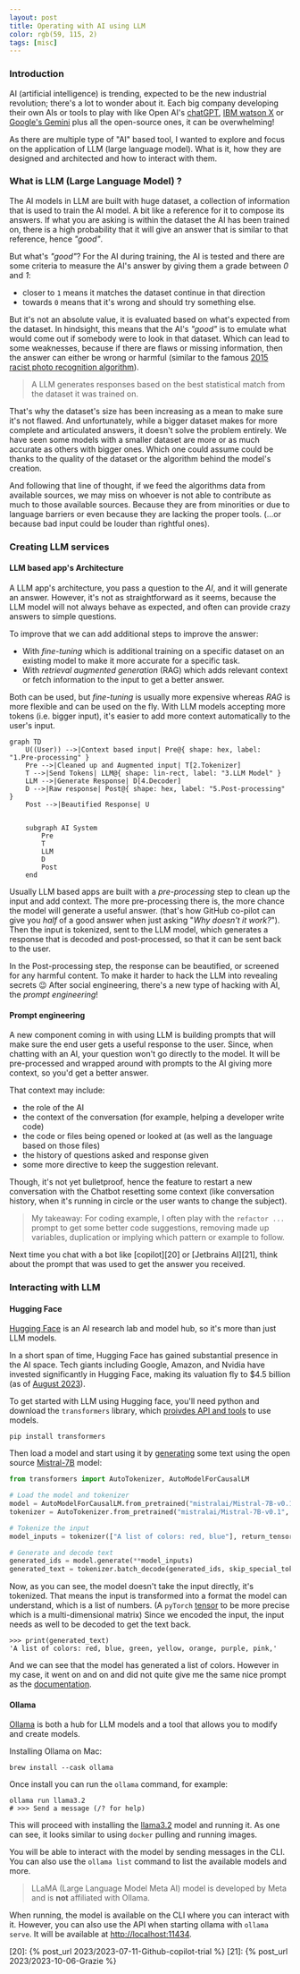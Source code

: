 ```yaml
---
layout: post
title: Operating with AI using LLM
color: rgb(59, 115, 2)
tags: [misc]
---
```


### Introduction

AI (artificial intelligence) is trending, expected to be the new industrial revolution; there's a lot to wonder about it.
Each big company developing their own AIs or tools to play with like Open AI's [chatGPT][2], [IBM watson X][3]
or [Google's Gemini][1] plus all the open-source ones, it can be overwhelming!

As there are multiple type of "AI" based tool, I wanted to explore and focus on the application of LLM (large language model).
What is it, how they are designed and architected and how to interact with them.

### What is LLM (Large Language Model) ?

The AI models in LLM are built with huge dataset, a collection of information that is used to train the AI model.
A bit like a reference for it to compose its answers. If what you are asking is within the dataset the AI has been trained
on, there is a high probability that it will give an answer that is similar to that reference, hence _"good"_.

But what's _"good"_? For the AI during training, the AI is tested and there are some criteria to measure the AI's answer
by giving them a grade between _0_ and _1_:
- closer to `1` means it matches the dataset continue in that direction
- towards `0` means that it's wrong and should try something else.

But it's not an absolute value, it is evaluated based on what's expected from the dataset. In hindsight,
this means that the AI's _"good"_ is to emulate what would come out if somebody were to look in that dataset.
Which can lead to some weaknesses, because if there are flaws or missing information, then the answer can either be wrong
or harmful (similar to the famous [2015 racist photo recognition algorithm][13]).

> A LLM generates responses based on the best statistical match from the dataset it was trained on.

That's why the dataset's size has been increasing as a mean to make sure it's not flawed. 
And unfortunately, while a bigger dataset makes for more complete and articulated answers, it doesn't solve the problem entirely.
We have seen some models with a smaller dataset are more or as much accurate as others with bigger ones. Which one could
assume could be thanks to the quality of the dataset or the algorithm behind the model's creation.

And following that line of thought, if we feed the algorithms data from available sources, 
we may miss on whoever is not able to contribute as much to those available sources. 
Because they are from minorities or due to language barriers or even because they are lacking the proper tools.
(...or because bad input could be louder than rightful ones).

### Creating LLM services

#### LLM based app's Architecture

A LLM app's architecture, you pass a question to the _AI_, and it will generate an answer.
However, it's not as straightforward as it seems, because the LLM model will not always behave as expected,
and often can provide crazy answers to simple questions.

To improve that we can add additional steps to improve the answer:
- With _fine-tuning_ which is additional training on a specific dataset on an existing model to make it more accurate for a specific task.
- With _retrieval augmented generation_ (RAG) which adds relevant context or fetch information to the input to get a better answer.

Both can be used, but _fine-tuning_ is usually more expensive whereas _RAG_ is more flexible and can be used on the fly.
With LLM models accepting more tokens (i.e. bigger input), it's easier to add more context automatically to the user's input.

```mermaid
graph TD
    U((User)) -->|Context based input| Pre@{ shape: hex, label: "1.Pre-processing" }
    Pre -->|Cleaned up and Augmented input| T[2.Tokenizer]
    T -->|Send Tokens| LLM@{ shape: lin-rect, label: "3.LLM Model" }
    LLM -->|Generate Response| D[4.Decoder]
    D -->|Raw response| Post@{ shape: hex, label: "5.Post-processing" }
    Post -->|Beautified Response| U
    

    subgraph AI System
        Pre
        T
        LLM
        D
        Post
    end
```

Usually LLM based apps are built with a _pre-processing_ step to clean up the input and add context.
The more pre-processing there is, the more chance the model will generate a useful answer.
(that's how GitHub co-pilot can give you _half_ of a good answer when just asking "_Why doesn't it work?_").
Then the input is tokenized, sent to the LLM model, which generates a response that is decoded and post-processed,
so that it can be sent back to the user.

In the Post-processing step, the response can be beautified, or screened for any harmful content. 
To make it harder to hack the LLM into revealing secrets 😉
After social engineering, there's a new type of hacking with AI, the _prompt engineering_!

#### Prompt engineering

A new component coming in with using LLM is building prompts that will make sure the end user gets a useful response to the user.
Since, when chatting with an AI, your question won't go directly to the model.
It will be pre-processed and wrapped around with prompts to the AI giving more context, so you'd get a better answer.

That context may include:
- the role of the AI
- the context of the conversation (for example, helping a developer write code)
- the code or files being opened or looked at (as well as the language based on those files)
- the history of questions asked and response given
- some more directive to keep the suggestion relevant.

Though, it's not yet bulletproof, hence the feature to restart a new conversation with the Chatbot resetting
some context (like conversation history, when it's running in circle or the user wants to change the subject).

> My takeaway: For coding example, I often play with the `refactor ...` prompt to get some better code suggestions,
removing made up variables, duplication or implying which pattern or example to follow.

Next time you chat with a bot like [copilot][20] or [Jetbrains AI][21], 
think about the prompt that was used to get the answer you received.

### Interacting with LLM

#### Hugging Face

[Hugging Face][6] is an AI research lab and model hub, so it's more than just LLM models.

In a short span of time, Hugging Face has gained substantial presence in the AI space.
Tech giants including Google, Amazon, and Nvidia have invested significantly in Hugging Face,
making its valuation fly to $4.5 billion (as of [August 2023][8]).

To get started with LLM using Hugging face, you'll need python and download the `transformers` library,
which [proivdes API and tools][5] to use models.

```shell
pip install transformers
```

Then load a model and start using it by [generating][7] some text using the open source [Mistral-7B][4] model:

```python
from transformers import AutoTokenizer, AutoModelForCausalLM

# Load the model and tokenizer
model = AutoModelForCausalLM.from_pretrained("mistralai/Mistral-7B-v0.1", device_map="auto", load_in_4bit=True)
tokenizer = AutoTokenizer.from_pretrained("mistralai/Mistral-7B-v0.1", padding_side="left")

# Tokenize the input
model_inputs = tokenizer(["A list of colors: red, blue"], return_tensors="pt").to("cuda")

# Generate and decode text
generated_ids = model.generate(**model_inputs)
generated_text = tokenizer.batch_decode(generated_ids, skip_special_tokens=True)[0]
```

Now, as you can see, the model doesn't take the input directly, it's tokenized.
That means the input is transformed into a format the model can understand, which is a list of numbers.
(A `pyTorch` [tensor][12] to be more precise which is a multi-dimensional matrix)
Since we encoded the input, the input needs as well to be decoded to get the text back.

```shell
>>> print(generated_text)
'A list of colors: red, blue, green, yellow, orange, purple, pink,'
```

And we can see that the model has generated a list of colors.
However in my case, it went on and on and did not quite give me the same nice prompt as the [documentation][7].

#### Ollama

[Ollama][9] is both a hub for LLM models and a tool that allows you to modify and create models.

Installing Ollama on Mac:

```shell
brew install --cask ollama
```

Once install you can run the `ollama` command, for example:

```shell
ollama run llama3.2
# >>> Send a message (/? for help)
```

This will proceed with installing the [llama3.2][10] model and running it.
As one can see, it looks similar to using `docker` pulling and running images.

You will be able to interact with the model by sending messages in the CLI.
You can also use the `ollama list` command to list the available models and more.

> LLaMA (Large Language Model Meta AI) model is developed by Meta and is **not** affiliated with Ollama.

When running, the model is available on the CLI where you can interact with it.
However, you can also use the API when starting ollama with `ollama serve`.
It will be available at [http://localhost:11434][11].


[1]: https://ai.google/discover/palm2/
[2]: https://openai.com/blog/chatgpt
[3]: https://www.ibm.com/watsonx
[4]: https://mistral.ai/news/announcing-mistral-7b/
[5]: https://huggingface.co/docs/transformers/index
[6]: https://huggingface.co/
[7]: https://huggingface.co/docs/transformers/llm_tutorial
[8]: https://www.reuters.com/technology/ai-startup-hugging-face-valued-45-bln-latest-round-funding-2023-08-24/
[9]: https://ollama.com/
[10]: https://ollama.com/library/llama3.2
[11]: https://github.com/ollama/ollama/blob/9d71bcc3e2a97c8e62d758450f43aa212346410e/docs/api.md
[12]: https://pytorch.org/docs/stable/tensors.html
[13]: https://www.theverge.com/2018/1/12/16882408/google-racist-gorillas-photo-recognition-algorithm-ai
[20]: {% post_url 2023/2023-07-11-Github-copilot-trial %}
[21]: {% post_url 2023/2023-10-06-Grazie %}